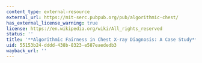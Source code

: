 ```yaml
---
content_type: external-resource
external_url: https://mit-serc.pubpub.org/pub/algorithmic-chest/
has_external_license_warning: true
license: https://en.wikipedia.org/wiki/All_rights_reserved
status: ''
title: '**Algorithmic Fairness in Chest X-ray Diagnosis: A Case Study**'
uid: 55153b24-dddd-438b-8323-e587eaededb3
wayback_url: ''
---
```

